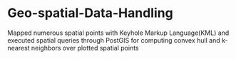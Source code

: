 # Geo-spatial-Data-Handling
Mapped numerous spatial points with Keyhole Markup Language(KML) and executed spatial queries through PostGIS for computing convex hull and k-nearest neighbors over plotted spatial points
